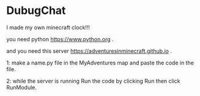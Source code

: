 # DubugChat
I made my own minecraft clock!!!

you need python https://www.python.org .

and you need this server https://adventuresinminecraft.github.io .

1: make a name.py file in the MyAdventures map and paste the code in the file.

2: while the server is running Run the code by clicking Run then click RunModule.
